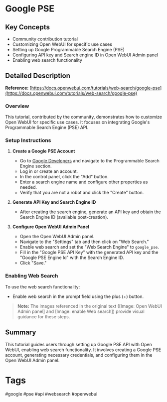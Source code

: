 # Google PSE

## Key Concepts
- Community contribution tutorial
- Customizing Open WebUI for specific use cases
- Setting up Google Programmable Search Engine (PSE)
- Configuring API key and Search engine ID in Open WebUI Admin panel
- Enabling web search functionality

## Detailed Description

**Reference:** [https://docs.openwebui.com/tutorials/web-search/google-pse](https://docs.openwebui.com/tutorials/web-search/google-pse)

### Overview
This tutorial, contributed by the community, demonstrates how to customize Open WebUI for specific use cases. It focuses on integrating Google's Programmable Search Engine (PSE) API.

### Setup Instructions

1. **Create a Google PSE Account**
   - Go to [Google Developers](https://developers.google.com/) and navigate to the Programmable Search Engine section.
   - Log in or create an account.
   - In the control panel, click the "Add" button.
   - Enter a search engine name and configure other properties as needed.
   - Verify that you are not a robot and click the "Create" button.

2. **Generate API Key and Search Engine ID**
   - After creating the search engine, generate an API key and obtain the Search Engine ID (available post-creation).

3. **Configure Open WebUI Admin Panel**
   - Open the Open WebUI Admin panel.
   - Navigate to the "Settings" tab and then click on "Web Search."
   - Enable web search and set the "Web Search Engine" to `google_pse`.
   - Fill in the "Google PSE API Key" with the generated API key and the "Google PSE Engine Id" with the Search Engine ID.
   - Click "Save."

### Enabling Web Search
To use the web search functionality:
- Enable web search in the prompt field using the plus (+) button.

> **Note:** The images referenced in the original text ([Image: Open WebUI Admin panel] and [Image: enable Web search]) provide visual guidance for these steps.

## Summary
This tutorial guides users through setting up Google PSE API with Open WebUI, enabling web search functionality. It involves creating a Google PSE account, generating necessary credentials, and configuring them in the Open WebUI Admin panel.

# Tags
#google #pse #api #websearch #openwebui